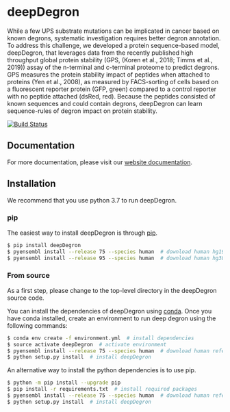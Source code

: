 # deepDegron

While a few UPS substrate mutations can be implicated in cancer based on known degrons, systematic investigation requires better degron annotation. To address this challenge, we developed a protein sequence-based model, deepDegron, that leverages data from the recently published high throughput global protein stability (GPS, (Koren et al., 2018; Timms et al., 2019)) assay of the n-terminal and c-terminal proteome to predict degrons. GPS measures the protein stability impact of peptides when attached to proteins (Yen et al., 2008), as measured by FACS-sorting of cells based on a fluorescent reporter protein (GFP, green) compared to a control reporter with no peptide attached (dsRed, red). Because the peptides consisted of known sequences and could contain degrons, deepDegron can learn sequence-rules of degron impact on protein stability.  

[![Build Status](https://travis-ci.org/ctokheim/deepDegron.svg?branch=master)](https://travis-ci.org/ctokheim/deepDegron)

## Documentation

For more documentation, please visit our [website documentation](https://deepdegron.readthedocs.io/en/latest/index.html).

## Installation 

We recommend that you use python 3.7 to run deepDegron. 

### pip

The easiest way to install deepDegron is through [pip](https://pip.pypa.io/en/stable/).

```bash
$ pip install deepDegron
$ pyensembl install --release 75 --species human  # download human hg19 reference data
$ pyensembl install --release 95 --species human  # download human hg38 reference data
```

### From source

As a first step, please change to the top-level directory in the deepDegron source code.

You can install the dependencies of deepDegron using [conda](https://docs.conda.io/en/latest/). Once you have conda installed, create an environment to run deep degron using the following commands:

```bash
$ conda env create -f environment.yml  # install dependencies
$ source activate deepDegron  # activate environment
$ pyensembl install --release 75 --species human  # download human reference data
$ python setup.py install  # install deepDegron
```

An alternative way to install the python dependencies is to use pip.

```bash
$ python -m pip install --upgrade pip
$ pip install -r requirements.txt  # install required packages
$ pyensembl install --release 75 --species human  # download human reference data
$ python setup.py install  # install deepDegron
```
